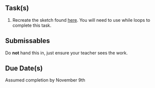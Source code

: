 
Task(s)
-------
1. Recreate the sketch found [here](http://mrseidel.com/images/Processing/3U/Exercise6_3U.gif). You will need to use while loops to complete this task.



Submissables
------------
Do **not** hand this in, just ensure your teacher sees the work.


Due Date(s)
----------
Assumed completion by November 9th